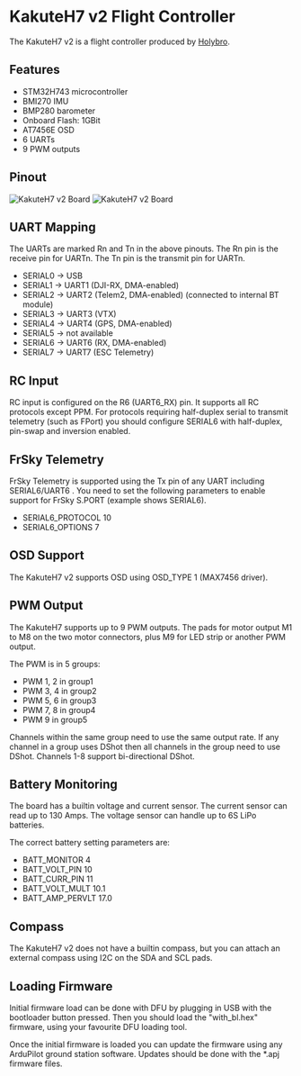 # KakuteH7 v2 Flight Controller

The KakuteH7 v2 is a flight controller produced by [Holybro](http://www.holybro.com/).

## Features

 - STM32H743 microcontroller
 - BMI270 IMU
 - BMP280 barometer
 - Onboard Flash: 1GBit
 - AT7456E OSD
 - 6 UARTs
 - 9 PWM outputs

## Pinout

![KakuteH7 v2 Board](../KakuteH7/Kakkute_H7_Board_Top__Bottom2.jpg "KakuteH7 v2")
![KakuteH7 v2 Board](../KakuteH7/Kakkute_H7_Board_Top__Bottom3.jpg "KakuteH7 v2")

## UART Mapping

The UARTs are marked Rn and Tn in the above pinouts. The Rn pin is the
receive pin for UARTn. The Tn pin is the transmit pin for UARTn.

 - SERIAL0 -> USB
 - SERIAL1 -> UART1 (DJI-RX, DMA-enabled)
 - SERIAL2 -> UART2 (Telem2, DMA-enabled) (connected to internal BT module)
 - SERIAL3 -> UART3 (VTX)
 - SERIAL4 -> UART4 (GPS, DMA-enabled)
 - SERIAL5 -> not available
 - SERIAL6 -> UART6 (RX, DMA-enabled)
 - SERIAL7 -> UART7 (ESC Telemetry)

## RC Input

RC input is configured on the R6 (UART6_RX) pin. It supports all RC
protocols except PPM. For protocols requiring half-duplex serial to transmit
telemetry (such as FPort) you should configure SERIAL6 with half-duplex, pin-swap
and inversion enabled.
 
## FrSky Telemetry
 
FrSky Telemetry is supported using the Tx pin of any UART including SERIAL6/UART6 . You need to set the following parameters to enable support for FrSky S.PORT (example shows SERIAL6).
 
  - SERIAL6_PROTOCOL 10
  - SERIAL6_OPTIONS 7
  
## OSD Support

The KakuteH7 v2 supports OSD using OSD_TYPE 1 (MAX7456 driver).

## PWM Output

The KakuteH7 supports up to 9 PWM outputs. The pads for motor output
M1 to M8 on the two motor connectors, plus M9 for LED strip or another
PWM output.

The PWM is in 5 groups:

 - PWM 1, 2 in group1
 - PWM 3, 4 in group2
 - PWM 5, 6 in group3
 - PWM 7, 8 in group4
 - PWM 9 in group5

Channels within the same group need to use the same output rate. If
any channel in a group uses DShot then all channels in the group need
to use DShot. Channels 1-8 support bi-directional DShot.

## Battery Monitoring

The board has a builtin voltage and current sensor. The current
sensor can read up to 130 Amps. The voltage sensor can handle up to 6S
LiPo batteries.

The correct battery setting parameters are:

 - BATT_MONITOR 4
 - BATT_VOLT_PIN 10
 - BATT_CURR_PIN 11
 - BATT_VOLT_MULT 10.1
 - BATT_AMP_PERVLT 17.0

## Compass

The KakuteH7 v2 does not have a builtin compass, but you can attach an external compass using I2C on the SDA and SCL pads.

## Loading Firmware

Initial firmware load can be done with DFU by plugging in USB with the
bootloader button pressed. Then you should load the "with_bl.hex"
firmware, using your favourite DFU loading tool.

Once the initial firmware is loaded you can update the firmware using
any ArduPilot ground station software. Updates should be done with the
*.apj firmware files.


